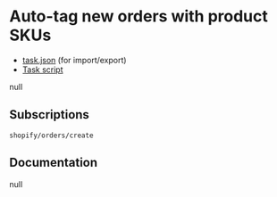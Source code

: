 # Auto-tag new orders with product SKUs

* [task.json](../../tasks/auto-tag-new-orders-with-product-skus.json) (for import/export)
* [Task script](./script.liquid)

null

## Subscriptions

```liquid
shopify/orders/create
```

## Documentation

null
